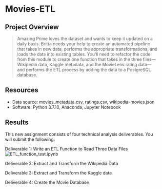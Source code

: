 # Movies-ETL

## Project Overview

> Amazing Prime loves the dataset and wants to keep it updated on a daily basis. Britta needs your help to create an automated pipeline that takes in new data, performs the appropriate transformations, and loads the data into existing tables. You’ll need to refactor the code from this module to create one function that takes in the three files—Wikipedia data, Kaggle metadata, and the MovieLens rating data—and performs the ETL process by adding the data to a PostgreSQL database.

## Resources
* Data source: movies_metadata.csv, ratings.csv, wikipedia-movies.json
* Software: Python 3.7.10, Anaconda, Jupyter Notebook

## Results

This new assignment consists of four technical analysis deliverables. You will submit the following:

Deliverable 1: Write an ETL Function to Read Three Data Files
![ETL_function_test.ipynb](https://github.com/timbialek/Movies-ETL/blob/main/ETL_function_test.ipynb)


Deliverable 2: Extract and Transform the Wikipedia Data

Deliverable 3: Extract and Transform the Kaggle data

Deliverable 4: Create the Movie Database
